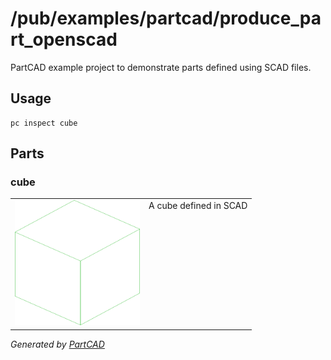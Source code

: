 # /pub/examples/partcad/produce_part_openscad

PartCAD example project to demonstrate parts defined using SCAD files.

## Usage
```shell
pc inspect cube
```


## Parts

### cube
<table><tr>
<td valign=top><img src="./cube.svg" width="200" height="200"></td>
<td valign=top>A cube defined in SCAD</td>
</tr></table>

*Generated by [PartCAD](https://partcad.org/)*
